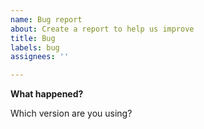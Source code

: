 ```yaml
---
name: Bug report
about: Create a report to help us improve
title: Bug
labels: bug
assignees: ''

---
```


**What happened?**

<!--State the problem accurately. Tell me if this is a security issue or something else-->

Which version are you using?
